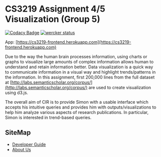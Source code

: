 # CS3219 Assignment 4/5 Visualization (Group 5)
[![Codacy Badge](https://api.codacy.com/project/badge/Grade/be7ecece1d1047fa9480741d5b72cf14)](https://www.codacy.com?utm_source=github.com&amp;utm_medium=referral&amp;utm_content=aljorhythm/CS3219-CIR-visualisation&amp;utm_campaign=Badge_Grade)
[![wercker status](https://app.wercker.com/status/08857fcefc646e0db0d2fbe3b212b409/s/master "wercker status")](https://app.wercker.com/project/byKey/08857fcefc646e0db0d2fbe3b212b409)

App: [https://cs3219-frontend.herokuapp.com](https://cs3219-frontend.herokuapp.com)

Due to the way the human brain processes information, using charts or graphs to visualize large amounts of complex information allows human to understand and retain information better. Data visualization is a quick way to communicate information in a visual way and highlight trends/patterns in the information. In this assignment, first 200,000 lines from the full dataset at [http://labs.semanticscholar.org/corpus/](http://labs.semanticscholar.org/corpus/) are used to create visualization using d3.js.

The overall aim of CIR is to provide Simon with a usable interface which accepts his intuitive queries and provides him with outputs/visualizations to help him analyze various aspects of research publications. In particular, Simon is interested in trend-based queries.

## SiteMap
* [Developer Guide](docs/developerGuide.md)
* [About Us](docs/aboutUs.md)
